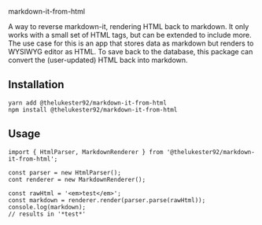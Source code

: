 markdown-it-from-html

A way to reverse markdown-it, rendering HTML back to markdown.
It only works with a small set of HTML tags, but can be extended to include more.
The use case for this is an app that stores data as markdown but renders to WYSIWYG editor as HTML.
To save back to the database, this package can convert the (user-updated) HTML back into markdown.

## Installation

```
yarn add @thelukester92/markdown-it-from-html
npm install @thelukester92/markdown-it-from-html
```

## Usage

```
import { HtmlParser, MarkdownRenderer } from '@thelukester92/markdown-it-from-html';

const parser = new HtmlParser();
cont renderer = new MarkdownRenderer();

const rawHtml = '<em>test</em>';
const markdown = renderer.render(parser.parse(rawHtml));
console.log(markdown);
// results in '*test*'
```
